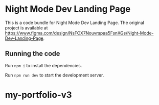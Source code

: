 
  # Night Mode Dev Landing Page

  This is a code bundle for Night Mode Dev Landing Page. The original project is available at https://www.figma.com/design/NsFOX7Nouvrspaa5FsnXGs/Night-Mode-Dev-Landing-Page.

  ## Running the code

  Run `npm i` to install the dependencies.

  Run `npm run dev` to start the development server.
  # my-portfolio-v3
